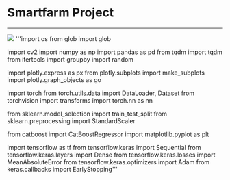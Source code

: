 # Smartfarm Project
<hr/>
<img src="https://img.shields.io/badge/background-SmartFarm-blue"/>
'''import os
from glob import glob

import cv2
import numpy as np
import pandas as pd
from tqdm import tqdm
from itertools import groupby
import random

import plotly.express as px
from plotly.subplots import make_subplots
import plotly.graph_objects as go

import torch
from torch.utils.data import DataLoader, Dataset
from torchvision import transforms
import torch.nn as nn

from sklearn.model_selection import train_test_split
from sklearn.preprocessing import StandardScaler

from catboost import CatBoostRegressor
import matplotlib.pyplot as plt

import tensorflow as tf
from tensorflow.keras import Sequential
from tensorflow.keras.layers import Dense
from tensorflow.keras.losses import MeanAbsoluteError
from tensorflow.keras.optimizers import Adam
from keras.callbacks import EarlyStopping'''
